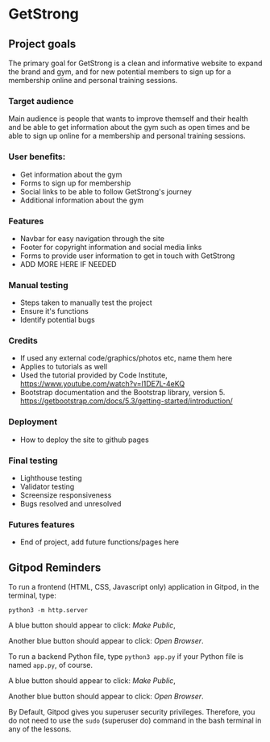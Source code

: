 # GetStrong

## Project goals

The primary goal for GetStrong is a clean and informative website to expand the brand and gym, and for new potential members to sign up for a membership online and personal training sessions.

### Target audience

Main audience is people that wants to improve themself and their health and be able to get information about the gym such as open times and be able to sign up online for a membership and personal training sessions.


### User benefits:

* Get information about the gym
* Forms to sign up for membership
* Social links to be able to follow GetStrong's journey
* Additional information about the gym

### Features

* Navbar for easy navigation through the site
* Footer for copyright information and social media links
* Forms to provide user information to get in touch with GetStrong
* ADD MORE HERE IF NEEDED

### Manual testing

* Steps taken to manually test the project
* Ensure it's functions
* Identify potential bugs

### Credits 

* If used any external code/graphics/photos etc, name them here
* Applies to tutorials as well
* Used the tutorial provided by Code Institute, https://www.youtube.com/watch?v=l1DE7L-4eKQ
* Bootstrap documentation and the Bootstrap library, version 5. https://getbootstrap.com/docs/5.3/getting-started/introduction/

### Deployment

* How to deploy the site to github pages

### Final testing 

* Lighthouse testing
* Validator testing
* Screensize responsiveness
* Bugs resolved and unresolved

### Futures features

* End of project, add future functions/pages here

## Gitpod Reminders

To run a frontend (HTML, CSS, Javascript only) application in Gitpod, in the terminal, type:

`python3 -m http.server`

A blue button should appear to click: _Make Public_,

Another blue button should appear to click: _Open Browser_.

To run a backend Python file, type `python3 app.py` if your Python file is named `app.py`, of course.

A blue button should appear to click: _Make Public_,

Another blue button should appear to click: _Open Browser_.

By Default, Gitpod gives you superuser security privileges. Therefore, you do not need to use the `sudo` (superuser do) command in the bash terminal in any of the lessons.

